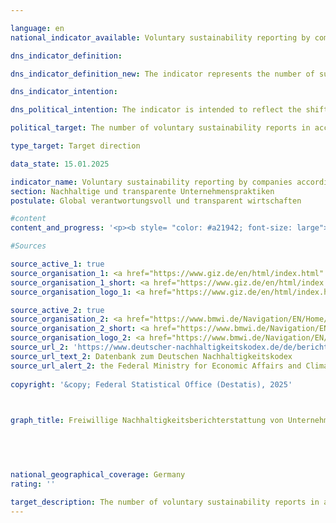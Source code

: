 ```yaml
---

language: en        
national_indicator_available: Voluntary sustainability reporting by companies according to the German Sustainability Code (DNK)        

dns_indicator_definition:         

dns_indicator_definition_new: The indicator represents the number of sustainability reports voluntarily submitted by companies not subject to reporting requirements in accordance with the German Sustainability Code (DNK).        

dns_indicator_intention:         

dns_political_intention: The indicator is intended to reflect the shift in the German corporate landscape towards a more intensive engagement with sustainability issues and to illustrate the increasing commitment of German companies to responsible business practices along global supply chains. The publication of corporate sustainability reports in accordance with standardised guidelines makes it easier to compare companies. It incentivises companies to enhance their reputation by improving their sustainability performance. The identification of economic opportunities and risks associated with climate change, biodiversity, labour conditions and human rights, among other things, can also help to make the company more sustainable and to further develop business models in a future-oriented manner.        

political_target: The number of voluntary sustainability reports in accordance with the German Sustainability Code (DNK) will increase significantly by 2030        

type_target: Target direction        

data_state: 15.01.2025        

indicator_name: Voluntary sustainability reporting by companies according to the German Sustainability Code (DNK)        
section: Nachhaltige und transparente Unternehmenspraktiken        
postulate: Global verantwortungsvoll und transparent wirtschaften        

#content         
content_and_progress: '<p><b style= "color: #a21942; font-size: large">8.6&nbsp;Freiwillige Nachhaltigkeitsberichterstattung von Unternehmen nach dem Deutschen Nachhaltigkeitskodex (DNK)</b><br><br>The German Sustainability Code (DNK) was originally conceived as a standalone reporting standard, allowing companies to make their sustainable practices transparent and comparable with other companies. It was also intended to enable investment and purchasing decisions to be based on sustainability aspects. Developments at the European level have transformed the DNK into a support offering for the implementation of European reporting standards.<br><br>Since 2017, certain companies in Germany have been legally required to prepare sustainability reports. This obligation stems from the European CSR (Corporate Social Responsibility) Directive and its national implementation, the CSR Directive Implementation Act (CSR-RUG). The directive sets out both formal and substantive requirements and defines which companies are required to report. As part of the "European Green Deal," the directive was reformed in 2022&nbsp;(since renamed the "Corporate Sustainability Reporting Directive" (CSRD), which was intended to gradually expand the scope of the reporting obligation and the number of companies affected starting in 2025. The extent to which the planned expansion of mandatory sustainability reporting will be revised and, if necessary, weakened is currently being discussed by the European institutions. On February 26, 2025, the European Commission presented the so-called Omnibus Sustainability Package, which, among other things, provides for a limitation of the scope of the CSRD.<br><br>At the same time, the European Commission announced that it will present its own standard for voluntary sustainability reporting by companies, the "Voluntary SME Standard (VSME)," in the course of 2025. This standard is intended to target companies that are not themselves required to report under the CSRD but must comply with information requirements from contractual partners in the value chain or the capital market.<br><br>The indicator on voluntary sustainability reporting records the number of companies that are not (yet) required to report under the CSRD but have submitted sustainability reports to the German Sustainability Code. Limiting the reporting to the German Sustainability Code ensures transparent data availability and avoids the mixing or double counting of reporting standards. On the other hand, the informative value of the indicator may be limited by the fact that only one of several possible standards is considered, even though others may serve a similar function. It should also be noted that the number of submitted Sustainability Code declarations does not allow for direct conclusions about the actual extent of sustainable business practices in companies in Germany, but merely reflects the quantitative scope of sustainability reporting according to the Sustainability Code.<br><br>Large companies with corresponding reporting requirements are not included. The voluntarily submitted reports of the remaining companies are included in the indicator without weighting, regardless of size, economic sector, or potential impact of their sustainability activities.<br><br>A total of 462&nbsp;companies submitted reports in 2023. Compared to previous years, the indicator shows no clear trend: 532&nbsp;reports were recorded in 2022, compared to only 407&nbsp;in 2021. It should also be noted that some of the submitted reports do not contain any information on whether the companies in question are already subject to reporting requirements. In 2023, this affected 43&nbsp;reports, which may also have come from companies that report voluntarily. The majority of reports in 2023&nbsp;were submitted by smaller companies. 256&nbsp;reports, representing more than half of the indicator value, came from companies with fewer than 250&nbsp;employees. In addition, 69&nbsp;reports were submitted by companies with 250&nbsp;to 499&nbsp;employees, and 102&nbsp;reports were submitted by companies with 500&nbsp;to 4,999&nbsp;employees.<br><br><br><br>A potential expansion of the reporting requirement under the CSRD is likely to have far-reaching effects on the number of companiesthat voluntarily prepare sustainability reports. On the one hand, larger companies that are required to report will also be expected to request sustainability information from their suppliers. This could lead to smaller companies in the value chains also being encouraged to report on sustainability, even though they are not officially affected by the expansion of the reporting requirement. On the other hand, companies that have previously reported voluntarily on the DNK will be excluded from the indicator count as soon as they are directly affected by the expansion of the reporting obligation and consequently no longer report voluntarily.</p>'                

#Sources        

source_active_1: true
source_organisation_1: <a href="https://www.giz.de/en/html/index.html" target="_blank" onclick="return confirm_alert('the Deutsche Gesellschaft für Internationale Zusammenarbeit GmbH', 'En')">Deutsche Gesellschaft für Internationale Zusammenarbeit GmbH</a>
source_organisation_1_short: <a href="https://www.giz.de/en/html/index.html" target="_blank" onclick="return confirm_alert('the Deutsche Gesellschaft für Internationale Zusammenarbeit GmbH', 'En')">Deutsche Gesellschaft für Internationale Zusammenarbeit GmbH</a>
source_organisation_logo_1: <a href="https://www.giz.de/en/html/index.html" target="_blank" onclick="return confirm_alert('the Deutsche Gesellschaft für Internationale Zusammenarbeit GmbH', 'En')"><img src="https://dnsTestEnvironment.github.io/site/public/OrgImgEn/giz.png" alt="Deutsche Gesellschaft für Internationale Zusammenarbeit GmbH" title=" Click here to visit the homepage of the organizationDeutsche Gesellschaft für Internationale Zusammenarbeit GmbH" style="height:60px; width:148px; border:transparent"/></a>

source_active_2: true
source_organisation_2: <a href="https://www.bmwi.de/Navigation/EN/Home/home.html" target="_blank" onclick="return confirm_alert('the Federal Ministry for Economic Affairs and Climate Action', 'En')">Federal Ministry for Economic Affairs and Climate Action</a>
source_organisation_2_short: <a href="https://www.bmwi.de/Navigation/EN/Home/home.html" target="_blank" onclick="return confirm_alert('the Federal Ministry for Economic Affairs and Climate Action', 'En')">Federal Ministry for Economic Affairs and Climate Action</a>
source_organisation_logo_2: <a href="https://www.bmwi.de/Navigation/EN/Home/home.html" target="_blank" onclick="return confirm_alert('the Federal Ministry for Economic Affairs and Climate Action', 'En')"><img src="https://dnsTestEnvironment.github.io/site/public/OrgImgEn/bmwe.png" alt="Federal Ministry for Economic Affairs and Climate Action" title=" Click here to visit the homepage of the organizationFederal Ministry for Economic Affairs and Climate Action" style="height:60px; width:148px; border:transparent"/></a>
source_url_2: 'https://www.deutscher-nachhaltigkeitskodex.de/de/bericht/berichte-einsehen/'
source_url_text_2: Datenbank zum Deutschen Nachhaltigkeitskodex
source_url_alert_2: the Federal Ministry for Economic Affairs and Climate Action
        
copyright: '&copy; Federal Statistical Office (Destatis), 2025'        

        

graph_title: Freiwillige Nachhaltigkeitsberichterstattung von Unternehmen nach dem Deutschen Nachhaltigkeitskodex (DNK)        

        

                

national_geographical_coverage: Germany        
rating: ''        

target_description: The number of voluntary sustainability reports in accordance with the German Sustainability Code (DNK) should increase.<br><br><br>No assessment possible. Too few data points.        
---
```


